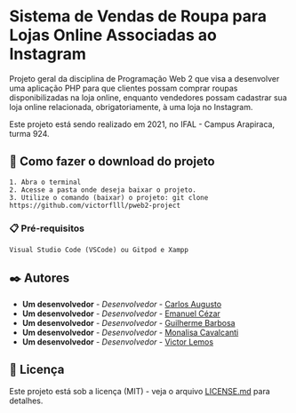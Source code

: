 # Sistema de Vendas de Roupa para Lojas Online Associadas ao Instagram

Projeto geral da disciplina de Programação Web 2 que visa a desenvolver uma aplicação PHP para que clientes possam comprar roupas disponibilizadas 
na loja online, enquanto vendedores possam cadastrar sua loja online relacionada, obrigatoriamente, à uma loja no Instagram. 

Este projeto está sendo realizado em 2021, no IFAL - Campus Arapiraca, turma 924.

## 🚀 Como fazer o download do projeto

```
1. Abra o terminal
2. Acesse a pasta onde deseja baixar o projeto.
3. Utilize o comando (baixar) o projeto: git clone https://github.com/victorflll/pweb2-project
```

### 📋 Pré-requisitos

```
Visual Studio Code (VSCode) ou Gitpod e Xampp
```

## ✒️ Autores

* **Um desenvolvedor** - *Desenvolvedor* - [Carlos Augusto](https://github.com/nxbre)
* **Um desenvolvedor** - *Desenvolvedor* - [Emanuel Cézar](https://github.com/EmanuelCezardm)
* **Um desenvolvedor** - *Desenvolvedor* - [Guilherme Barbosa](https://github.com/Guylhermee)
* **Um desenvolvedor** - *Desenvolvedor* - [Monalisa Cavalcanti](https://github.com/monalisa36)
* **Um desenvolvedor** - *Desenvolvedor* - [Victor Lemos](https://github.com/victorflll)

## 📄 Licença

Este projeto está sob a licença (MIT) - veja o arquivo [LICENSE.md](https://github.com/victorflll/pweb2-project/blob/master/LICENSE) para detalhes.
